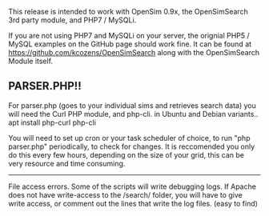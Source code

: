 This release is intended to work with  OpenSim 0.9x, the OpenSimSearch 3rd party module,  and PHP7 / MySQLi.

If you are not using PHP7 and MySQLi on your server, the orignial PHP5 / MySQL examples on the GitHub page should work fine.
It can be found at https://github.com/kcozens/OpenSimSearch   along with the OpenSimSearch Module itself.


PARSER.PHP!!   
-----------------------


For  parser.php   (goes to your individual sims and retrieves search data)    you will need the Curl PHP module, and php-cli.
in Ubuntu and Debian variants..     apt install php-curl php-cli


You will need to set up cron or your task scheduler of choice, to run  "php parser.php"    periodically, to check for changes.
It is reccomended you only do this every few hours, depending on the size of your grid, this can be very resource and time consuming.

-----------------------

File access errors.     Some of the scripts will write debugging logs.   If Apache does not have write-access to the /search/ folder, you will have to
give write access, or comment out the lines that write the log files.  (easy to find)
